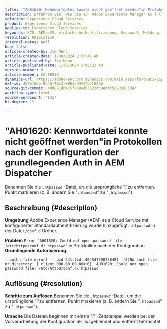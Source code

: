 ```yaml
---
title: '"AH01620: Kennwortdatei konnte nicht geöffnet werden"in Protokollen nach der Konfiguration der einfachen Authentifizierung in AEM Dispatcher"'
description: Erfahren Sie, wie Sie ein Adobe Experience Manager as a Cloud Service-Problem lösen können, bei dem nach der Konfiguration der einfachen Authentifizierung der Fehler "AH01620"in den Protokollen angezeigt wird.
solution: Experience Cloud Services
product: Experience Cloud Services
applies-to: Experience Cloud Services
keywords: KCS, AEMaaCS, einfache Authentifizierung, Kennwort, Meldung, Protokolle, AEM, Dispatcher, Adobe Experience Manager, AH01620, Fehlerbehebung
resolution: Resolution
internal-notes: null
bug: false
article-created-by: Jim Menn
article-created-date: 1/30/2024 2:03:46 AM
article-published-by: Jim Menn
article-published-date: 1/30/2024 2:08:32 AM
version-number: 6
article-number: KA-18930
dynamics-url: https://adobe-ent.crm.dynamics.com/main.aspx?forceUCI=1&pagetype=entityrecord&etn=knowledgearticle&id=77150dc9-13bf-ee11-9079-6045bd006268
exl-id: 36fef865-8b48-4ec2-9983-d4e8f66f84ab
source-git-commit: 4d8871db475f268ad53522dc9ebfc5c2850853ad
workflow-type: tm+mt
source-wordcount: '141'
ht-degree: 1%

---
```


# &quot;AH01620: Kennwortdatei konnte nicht geöffnet werden&quot;in Protokollen nach der Konfiguration der grundlegenden Auth in AEM Dispatcher


Benennen Sie die `.htpasswd` -Datei, um die ursprüngliche &quot;.&quot;zu entfernen. Punkt markieren (z. B. ändern Sie &quot;`.htpasswd`&quot; zu &quot;`_htpasswd`&quot;).

## Beschreibung {#description}


<b>Umgebung</b>
Adobe Experience Manager (AEM) as a Cloud Service mit konfigurierter Standardauthentifizierung wurde hinzugefügt. `.htpasswd` in der Datei `/conf.d` Ordner.

<b>Problem</b>
`Error "AH01620: Could not open password file: /etc/httpd/conf.d/.htpasswd`&quot; in Protokollen nach der Konfiguration <b>Grundlegende Autorisierung</b>.


```
[ authn_file:error]  [ pid 241:tid 140454739073848]  (2)No such file or directory: [ client 000.00.00.000:0]  AH01620: Could not open password file: /etc/httpd/conf.d/.htpasswd
```





## Auflösung {#resolution}


<b>Schritte zum Auflösen</b>
Benennen Sie die `.htpasswd` -Datei, um die ursprüngliche &quot;.&quot;zu entfernen. Punkt markieren (z. B. ändern Sie &quot;`.htpasswd`&quot; zu &quot;`_htpasswd`&quot;).

<b>Ursache</b>
Die Dateien beginnen mit einem &quot;.&quot; -Zeitstempel werden bei der Vorverarbeitung der Konfiguration als ausgeblendet und entfernt betrachtet.
